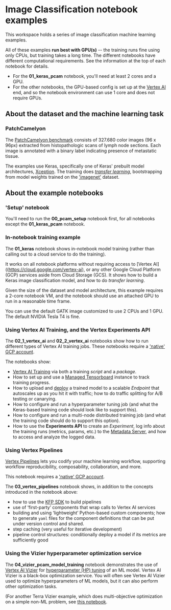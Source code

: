 # Image Classification notebook examples

This workspace holds a series of image classification machine learning examples.

All of these examples **run best with GPU(s)** -- the training runs fine using only CPUs, but training takes a long time.
The different notebooks have different computational requirements.  See the information at the top of each notebook for details.

- For the **01_keras_pcam** notebook, you'll need at least 2 cores and a GPU.
- For the other notebooks, the GPU-based config is set up at the [Vertex AI](https://cloud.google.com/vertex-ai) end, and so the notebook environment can use 1 core and does not require GPUs.

## About the dataset and the machine learning task


### PatchCamelyon

The [PatchCamelyon benchmark](https://www.tensorflow.org/datasets/catalog/patch_camelyon) consists of 327.680 color images (96 x 96px) extracted from histopathologic scans of lymph node sections. Each image is annotated with a binary label indicating presence of metastatic tissue.


The examples use Keras, specifically one of Keras' prebuilt model architectures, [Xception](https://keras.io/api/applications/xception/). The training does [_transfer learning_](https://en.wikipedia.org/wiki/Transfer_learning), bootstrapping from model weights trained on the ['imagenet'](https://en.wikipedia.org/wiki/ImageNet) dataset.


## About the example notebooks

### 'Setup' notebook

You'll need to run the **00_pcam_setup** notebook first, for all notebooks except the **01_keras_pcam** notebook.

### In-notebook training example

The  **01_keras** notebook shows in-notebook model training (rather than calling out to a cloud service to do the training).

It works on all notebook platforms without requiring access to [Vertex AI]((https://cloud.google.com/vertex-ai), or any other Google Cloud Platform (GCP) services aside from Cloud Storage (GCS).  It shows how to build a Keras image classification model, and how to do _transfer learning_.

Given the size of the dataset and model architecture, this example requires a 2-core notebook VM, and the notebook should use an attached GPU to run in a reasonable time frame.

You can use the default GATK image customized to use 2 CPUs and 1 GPU. The default NVIDIA Tesla T4 is fine.

### Using Vertex AI Training, and the Vertex Experiments API

The **02_1_vertex_ai** and **02_2_vertex_ai** notebooks show how to run different types of Vertex AI training jobs.
These notebooks require a ['native' GCP account](https://support.terra.bio/hc/en-us/articles/360051229072-Accessing-advanced-GCP-features-in-Terra).

The notebooks show:

- [Vertex AI Training](https://cloud.google.com/vertex-ai/docs/training/custom-training) via both a training _script_ and a _package_.
- How to set up and use a [Managed Tensorboard](https://cloud.google.com/vertex-ai/docs/experiments/tensorboard-overview) instance to track training progress.
- How to upload and [deploy](https://cloud.google.com/vertex-ai/docs/predictions/deploy-model-api) a trained model to a scalable _Endpoint_ that autoscales up as you hit it with traffic; how to do traffic splitting for A/B testing or canarying.
- How to configure and run a hyperparameter tuning job (and what the Keras-based training code should look like to support this).
- How to configure and run a multi-node distributed training job (and what the training code should do to support this option).
- How to use the **Experiments API** to create an _Experiment_, log info about the training runs (metrics, params, etc.) to the [Metadata Server](https://cloud.google.com/vertex-ai/docs/ml-metadata/introduction), and how to access and analyze the logged data.

### Using Vertex Pipelines

[Vertex Pipelines](https://cloud.google.com/vertex-ai/docs/pipelines) lets you codify your machine learning workflow, supporting workflow reproducibility, composability, collaboration, and more.

This notebook requires a ['native' GCP account](https://support.terra.bio/hc/en-us/articles/360051229072-Accessing-advanced-GCP-features-in-Terra).

The **03_vertex_pipelines** notebook shows, in addition to the concepts introduced in the notebook above:

- how to use the [KFP SDK](https://www.kubeflow.org/docs/components/pipelines/sdk/install-sdk/) to build pipelines
- use of ‘first-party’ components that wrap calls to Vertex AI services
- building and using ‘lightweight’ Python-based custom components; how to generate `yaml` files for the component definitions that can be put under version control and shared.
- step caching (very useful for iterative development)
- pipeline control structures: conditionally deploy a model if its metrics are sufficiently good

### Using the Vizier hyperparameter optimization service

The **04_vizier_pcam_model_training** notebook demonstrates the
use of [Vertex AI Vizier](https://cloud.google.com/vertex-ai/docs/vizier/overview) for
[hyperparameter (HP) tuning](https://en.wikipedia.org/wiki/Hyperparameter_optimization) of an ML
model.
Vertex AI Vizier is a black-box optimization service. You will often see Vertex AI Vizier used to
optimize hyperparameters of ML models, but it can also perform other optimization tasks.

(For another Terra Vizier example, which does multi-objective optimization on a simple non-ML
problem, see [this
notebook](https://github.com/DataBiosphere/terra-example-notebooks/tree/main/ml-notebooks/vizier/vizier-multi-objective-optimization.ipynb).
